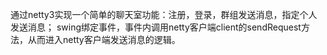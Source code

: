 通过netty3实现一个简单的聊天室功能：注册，登录，群组发送消息，指定个人发送消息；
swing绑定事件，事件内调用netty客户端client的sendRequest方法，从而进入netty客户端发送消息的逻辑。